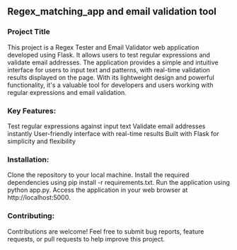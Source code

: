 ## Regex_matching_app and email validation tool

### Project Title

This project is a Regex Tester and Email Validator web application developed using Flask. It allows users to test regular expressions and validate email addresses. The application provides a simple and intuitive interface for users to input text and patterns, with real-time validation results displayed on the page. With its lightweight design and powerful functionality, it's a valuable tool for developers and users working with regular expressions and email validation.

### Key Features:

Test regular expressions against input text
Validate email addresses instantly
User-friendly interface with real-time results
Built with Flask for simplicity and flexibility

### Installation:

Clone the repository to your local machine.
Install the required dependencies using pip install -r requirements.txt.
Run the application using python app.py.
Access the application in your web browser at http://localhost:5000.

### Contributing:
Contributions are welcome! Feel free to submit bug reports, feature requests, or pull requests to help improve this project.
